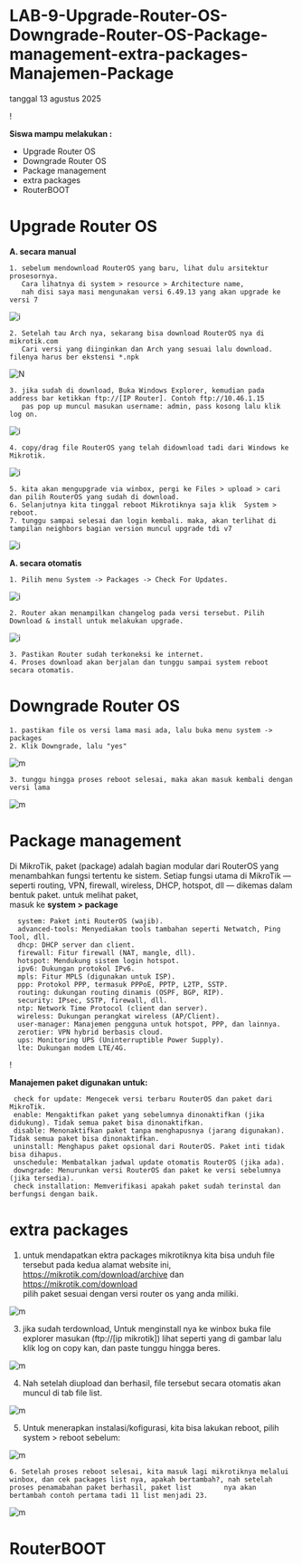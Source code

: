 # LAB-9-Upgrade-Router-OS-Downgrade-Router-OS-Package-management-extra-packages-Manajemen-Package
tanggal 13 agustus 2025

!

**Siswa mampu melakukan :**
-  Upgrade Router OS  
-  Downgrade Router OS    
-  Package management  
-  extra packages  
-  RouterBOOT
  # Upgrade Router OS  
**A. secara manual**  

    1. sebelum mendownload RouterOS yang baru, lihat dulu arsitektur prosesornya. 
       Cara lihatnya di system > resource > Architecture name,  
       nah disi saya masi mengunakan versi 6.49.13 yang akan upgrade ke versi 7  
    
![i](sem1.PNG)

    2. Setelah tau Arch nya, sekarang bisa download RouterOS nya di mikrotik.com
       Cari versi yang diinginkan dan Arch yang sesuai lalu download. filenya harus ber ekstensi *.npk

![N](sem2.PNG)

    3. jika sudah di download, Buka Windows Explorer, kemudian pada address bar ketikkan ftp://[IP Router]. Contoh ftp://10.46.1.15  
       pas pop up muncul masukan username: admin, pass kosong lalu klik log on.  

![i](sem3.PNG)

    4. copy/drag file RouterOS yang telah didownload tadi dari Windows ke Mikrotik.  

![i](sem4.PNG)

    5. kita akan mengupgrade via winbox, pergi ke Files > upload > cari dan pilih RouterOS yang sudah di download.  
    6. Selanjutnya kita tinggal reboot Mikrotiknya saja klik  System > reboot.
    7. tunggu sampai selesai dan login kembali. maka, akan terlihat di tampilan neighbors bagian version muncul upgrade tdi v7

![i](sem5.PNG)

**A. secara otomatis** 

    1. Pilih menu System -> Packages -> Check For Updates.

![i](hm.PNG)

    2. Router akan menampilkan changelog pada versi tersebut. Pilih Download & install untuk melakukan upgrade.

![i](hm1.PNG)

    3. Pastikan Router sudah terkoneksi ke internet.
    4. Proses download akan berjalan dan tunggu sampai system reboot secara otomatis.
  # Downgrade Router OS  

    1. pastikan file os versi lama masi ada, lalu buka menu system -> packages  
    2. Klik Downgrade, lalu "yes" 

![m](sim8.PNG)

    3. tunggu hingga proses reboot selesai, maka akan masuk kembali dengan versi lama 

![m](versi6.PNG)

   # Package management
   Di MikroTik, paket (package) adalah bagian modular dari RouterOS yang menambahkan fungsi tertentu ke sistem. Setiap fungsi utama di MikroTik — seperti routing, VPN, firewall, wireless, DHCP, hotspot, dll — dikemas dalam bentuk paket. untuk melihat paket,  
masuk ke **system > package**  

      system: Paket inti RouterOS (wajib).    
      advanced-tools: Menyediakan tools tambahan seperti Netwatch, Ping Tool, dll.      
      dhcp: DHCP server dan client.  
      firewall: Fitur firewall (NAT, mangle, dll).    
      hotspot: Mendukung sistem login hotspot.    
      ipv6: Dukungan protokol IPv6.    
      mpls: Fitur MPLS (digunakan untuk ISP).  
      ppp: Protokol PPP, termasuk PPPoE, PPTP, L2TP, SSTP.  
      routing: dukungan routing dinamis (OSPF, BGP, RIP).  
      security: IPsec, SSTP, firewall, dll.  
      ntp: Network Time Protocol (client dan server).  
      wireless: Dukungan perangkat wireless (AP/Client).  
      user-manager: Manajemen pengguna untuk hotspot, PPP, dan lainnya.  
      zerotier: VPN hybrid berbasis cloud.  
      ups: Monitoring UPS (Uninterruptible Power Supply).  
      lte: Dukungan modem LTE/4G.  

!

**Manajemen paket digunakan untuk:**  

     check for update: Mengecek versi terbaru RouterOS dan paket dari MikroTik.    
     enable: Mengaktifkan paket yang sebelumnya dinonaktifkan (jika didukung). Tidak semua paket bisa dinonaktifkan.     
     disable: Menonaktifkan paket tanpa menghapusnya (jarang digunakan). Tidak semua paket bisa dinonaktifkan.  
     uninstall: Menghapus paket opsional dari RouterOS. Paket inti tidak bisa dihapus.  
     unschedule: Membatalkan jadwal update otomatis RouterOS (jika ada).  
     downgrade: Menurunkan versi RouterOS dan paket ke versi sebelumnya (jika tersedia).  
     check installation: Memverifikasi apakah paket sudah terinstal dan berfungsi dengan baik.  

   # extra packages 

   1. untuk mendapatkan ektra packages mikrotiknya kita bisa unduh file tersebut pada kedua alamat website ini,  
      https://mikrotik.com/download/archive dan https://mikrotik.com/download   
      pilih paket sesuai dengan versi router os yang anda miliki.

![m]()

   3. jika sudah terdownload, Untuk menginstall nya ke winbox buka file explorer masukan (ftp://[ip mikrotik]) lihat seperti yang di gambar lalu klik log on
      copy kan, dan paste tunggu hingga beres.

![m]()

   4. Nah setelah diupload dan berhasil, file tersebut secara otomatis akan muncul di tab file list.

![m]()
     
   5. Untuk menerapkan instalasi/kofigurasi, kita bisa lakukan reboot, pilih system > reboot
      sebelum:

![m]()

    6. Setelah proses reboot selesai, kita masuk lagi mikrotiknya melalui winbox, dan cek packages list nya, apakah bertambah?, nah setelah proses penamabahan paket berhasil, paket list        nya akan bertambah contoh pertama tadi 11 list menjadi 23.

![m]()
      



  
   # RouterBOOT

